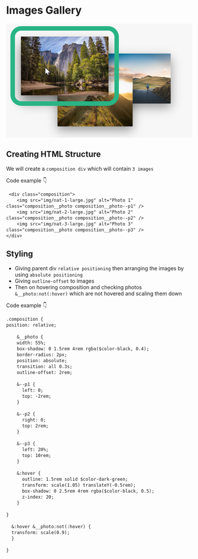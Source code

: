# Images Gallery

![example](md-images/../../md-images/15.png)

## Creating HTML Structure

We will create a `composition div` which will contain `3 images`

Code example 👇

```
 <div class="composition">
    <img src="img/nat-1-large.jpg" alt="Photo 1" class="composition__photo composition__photo--p1" />
    <img src="img/nat-2-large.jpg" alt="Photo 2" class="composition__photo composition__photo--p2" />
    <img src="img/nat-3-large.jpg" alt="Photo 3" class="composition__photo composition__photo--p3" />
</div>

```

## Styling

- Giving parent div `relative positioning` then arranging the images by using `absolute positioning`
- Giving `outline-offset` to images
- Then on hovering composition and checking photos `&__photo:not(:hover)` which are not hovered and scaling them down

Code example 👇

```
.composition {
position: relative;

    &__photo {
    width: 55%;
    box-shadow: 0 1.5rem 4rem rgba($color-black, 0.4);
    border-radius: 2px;
    position: absolute;
    transition: all 0.3s;
    outline-offset: 2rem;

    &--p1 {
      left: 0;
      top: -2rem;
    }

    &--p2 {
      right: 0;
      top: 2rem;
    }

    &--p3 {
      left: 20%;
      top: 10rem;
    }

    &:hover {
      outline: 1.5rem solid $color-dark-green;
      transform: scale(1.05) translateY(-0.5rem);
      box-shadow: 0 2.5rem 4rem rgba($color-black, 0.5);
      z-index: 20;
    }

}

  &:hover &__photo:not(:hover) {
  transform: scale(0.9);
  }

}
```
